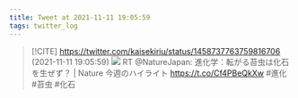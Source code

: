 ```yaml
---
title: Tweet at 2021-11-11 19:05:59
tags: twitter_log
---
```


> [!CITE] https://twitter.com/kaisekiriu/status/1458737763759816706 (2021-11-11 19:05:59)
> ![](https://twitter.com/kaisekiriu/status/1458737763759816706)
> RT @NatureJapan: 進化学：転がる苔虫は化石を生ぜず？ | Nature 今週のハイライト https://t.co/Cf4PBeQkXw #進化 #苔虫 #化石
